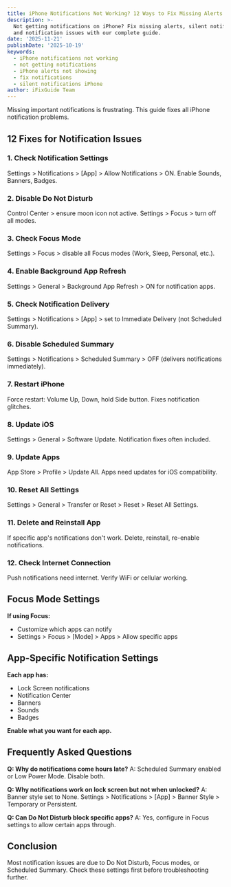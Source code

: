 ```yaml
---
title: iPhone Notifications Not Working? 12 Ways to Fix Missing Alerts
description: >-
  Not getting notifications on iPhone? Fix missing alerts, silent notifications,
  and notification issues with our complete guide.
date: '2025-11-21'
publishDate: '2025-10-19'
keywords:
  - iPhone notifications not working
  - not getting notifications
  - iPhone alerts not showing
  - fix notifications
  - silent notifications iPhone
author: iFixGuide Team
---
```


Missing important notifications is frustrating. This guide fixes all iPhone notification problems.

## 12 Fixes for Notification Issues

### 1. Check Notification Settings
Settings > Notifications > [App] > Allow Notifications > ON. Enable Sounds, Banners, Badges.

### 2. Disable Do Not Disturb
Control Center > ensure moon icon not active. Settings > Focus > turn off all modes.

### 3. Check Focus Mode
Settings > Focus > disable all Focus modes (Work, Sleep, Personal, etc.).

### 4. Enable Background App Refresh
Settings > General > Background App Refresh > ON for notification apps.

### 5. Check Notification Delivery
Settings > Notifications > [App] > set to Immediate Delivery (not Scheduled Summary).

### 6. Disable Scheduled Summary
Settings > Notifications > Scheduled Summary > OFF (delivers notifications immediately).

### 7. Restart iPhone
Force restart: Volume Up, Down, hold Side button. Fixes notification glitches.

### 8. Update iOS
Settings > General > Software Update. Notification fixes often included.

### 9. Update Apps
App Store > Profile > Update All. Apps need updates for iOS compatibility.

### 10. Reset All Settings
Settings > General > Transfer or Reset > Reset > Reset All Settings.

### 11. Delete and Reinstall App
If specific app's notifications don't work. Delete, reinstall, re-enable notifications.

### 12. Check Internet Connection
Push notifications need internet. Verify WiFi or cellular working.

## Focus Mode Settings

**If using Focus:**
- Customize which apps can notify
- Settings > Focus > [Mode] > Apps > Allow specific apps

## App-Specific Notification Settings

**Each app has:**
- Lock Screen notifications
- Notification Center
- Banners
- Sounds
- Badges

**Enable what you want for each app.**

## Frequently Asked Questions

**Q: Why do notifications come hours late?**
A: Scheduled Summary enabled or Low Power Mode. Disable both.

**Q: Why notifications work on lock screen but not when unlocked?**
A: Banner style set to None. Settings > Notifications > [App] > Banner Style > Temporary or Persistent.

**Q: Can Do Not Disturb block specific apps?**
A: Yes, configure in Focus settings to allow certain apps through.

## Conclusion
Most notification issues are due to Do Not Disturb, Focus modes, or Scheduled Summary. Check these settings first before troubleshooting further.
